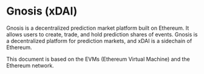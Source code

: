 # Gnosis (xDAI)

Gnosis is a decentralized prediction market platform built on Ethereum. It allows users to create, trade, and hold prediction shares of events. Gnosis is a decentralized platform for prediction markets, and xDAI is a sidechain of Ethereum.

This document is based on the EVMs (Ethereum Virtual Machine) and the Ethereum network.

<!--@include: ./_evm.md-->
